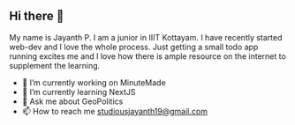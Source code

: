 ## Hi there 👋

My name is Jayanth P. I am a junior in IIIT Kottayam. I have recently started web-dev and I love the whole process. Just getting a small todo app running excites me and I love how there is ample resource on the internet to supplement the learning.

- 🔭 I’m currently working on MinuteMade
- 🌱 I’m currently learning NextJS
- 💬 Ask me about GeoPolitics
- 📫 How to reach me studiousjayanth19@gmail.com
